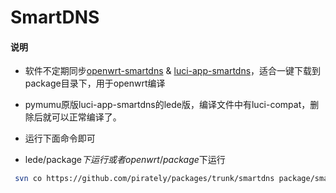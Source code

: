 # SmartDNS

#### 说明

* 软件不定期同步[openwrt-smartdns](https://github.com/pymumu/openwrt-smartdns) & [luci-app-smartdns](https://github.com/pymumu/luci-app-smartdns)，适合一键下载到package目录下，用于openwrt编译

* pymumu原版luci-app-smartdns的lede版，编译文件中有luci-compat，删除后就可以正常编译了。

* 运行下面命令即可

* lede/package$下运行 或者openwrt/package$下运行

```bash
 svn co https://github.com/pirately/packages/trunk/smartdns package/smartdns
```